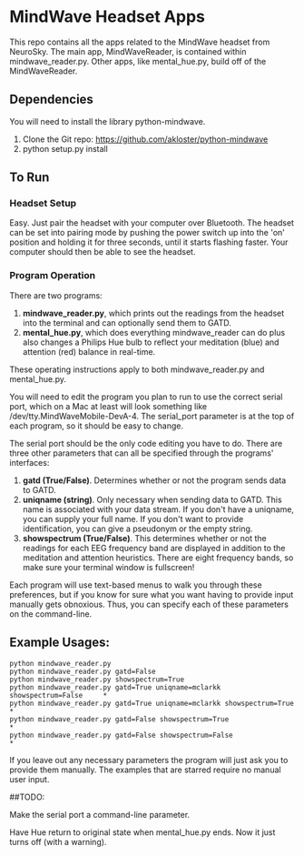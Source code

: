 MindWave Headset Apps
================

This repo contains all the apps related to the MindWave headset from NeuroSky.
The main app, MindWaveReader, is contained within mindwave_reader.py. Other apps, like mental_hue.py, build off of the MindWaveReader.

Dependencies
------------

You will need to install the library python-mindwave.

1. Clone the Git repo: https://github.com/akloster/python-mindwave
2. python setup.py install


To Run
-------

### Headset Setup

Easy. Just pair the headset with your computer over Bluetooth. The headset can be 
set into pairing mode by pushing the power switch up into the 'on' position 
and holding it for three seconds, until it starts flashing faster. Your computer
should then be able to see the headset.

### Program Operation

There are two programs:

1. **mindwave_reader.py**, which prints out the readings from the headset into the terminal
and can optionally send them to GATD.
2. **mental_hue.py**, which does everything mindwave_reader can do plus also changes a Philips
Hue bulb to reflect your meditation (blue) and attention (red) balance in real-time.

These operating instructions apply to both mindwave_reader.py and mental_hue.py.

You will need to edit the program you plan to run to use the correct serial port,
which on a Mac at least will look something like /dev/tty.MindWaveMobile-DevA-4.
The serial_port parameter is at the top of each program, so it should be easy to change.

The serial port should be the only code editing you have to do. There are three other
parameters that can all be specified through the programs' interfaces:

1. **gatd (True/False)**. Determines whether or not the program sends data to GATD.
2. **uniqname (string)**. Only necessary when sending data to GATD. This name is 
associated with your data stream. If you don't have a uniqname, you can supply 
your full name. If you don't want to provide identification, you can give a pseudonym 
or the empty string.
3. **showspectrum (True/False)**. This determines whether or not the readings for each 
EEG frequency band are displayed in addition to the meditation and attention 
heuristics. There are eight frequency bands, so make sure your terminal window 
is fullscreen!

Each program will use text-based menus to walk you through these preferences, 
but if you know for sure what you want having to provide input manually gets obnoxious.
Thus, you can specify each of these parameters on the command-line.

## Example Usages:

```
python mindwave_reader.py
python mindwave_reader.py gatd=False
python mindwave_reader.py showspectrum=True
python mindwave_reader.py gatd=True uniqname=mclarkk showspectrum=False     *
python mindwave_reader.py gatd=True uniqname=mclarkk showspectrum=True      *
python mindwave_reader.py gatd=False showspectrum=True                      *
python mindwave_reader.py gatd=False showspectrum=False                     *
```

If you leave out any necessary parameters the program will just ask you to 
provide them manually. The examples that are starred require no manual 
user input.

##TODO: 

Make the serial port a command-line parameter.

Have Hue return to original state when mental_hue.py ends. Now it just turns off (with a warning).

